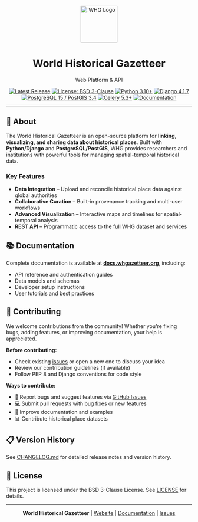 <p align="center">
  <img src="https://whgazetteer.org/static/images/whg_logo.svg" alt="WHG Logo" height="100px"/>
</p>

<h1 align="center">World Historical Gazetteer</h1>
<p align="center">Web Platform & API</p>

<p align="center">
  <a href="https://github.com/WorldHistoricalGazetteer/website/releases"><img src="https://img.shields.io/github/v/release/WorldHistoricalGazetteer/website?display_name=tag&color=success" alt="Latest Release"></a>
  <a href="./LICENSE"><img src="https://img.shields.io/badge/License-BSD%203--Clause-informational" alt="License: BSD 3-Clause"></a>
  <a href="https://www.python.org/"><img src="https://img.shields.io/badge/Python-3.10+-informational?logo=python&logoColor=white" alt="Python 3.10+"></a>
  <a href="https://www.djangoproject.com/"><img src="https://img.shields.io/badge/Django-4.1.7-informational?logo=django&logoColor=white" alt="Django 4.1.7"></a>
  <a href="https://postgis.net/"><img src="https://img.shields.io/badge/PostgreSQL%2FPostGIS-15%2F3.4-informational?logo=postgresql&logoColor=white" alt="PostgreSQL 15 / PostGIS 3.4"></a>
  <a href="https://docs.celeryq.dev/"><img src="https://img.shields.io/badge/Celery-5.3+-informational?logo=celery&logoColor=white" alt="Celery 5.3+"></a>
  <a href="https://docs.whgazetteer.org"><img src="https://img.shields.io/badge/docs-online-success" alt="Documentation"></a>
</p>

---

## 📍 About

The World Historical Gazetteer is an open-source platform for **linking, visualizing, and sharing data about historical places**. Built with **Python/Django** and **PostgreSQL/PostGIS**, WHG provides researchers and institutions with powerful tools for managing spatial-temporal historical data.

### Key Features

- **Data Integration** – Upload and reconcile historical place data against global authorities
- **Collaborative Curation** – Built-in provenance tracking and multi-user workflows  
- **Advanced Visualization** – Interactive maps and timelines for spatial-temporal analysis
- **REST API** – Programmatic access to the full WHG dataset and services

## 📚 Documentation

Complete documentation is available at **[docs.whgazetteer.org](https://docs.whgazetteer.org)**, including:

- API reference and authentication guides
- Data models and schemas
- Developer setup instructions
- User tutorials and best practices

## 🤝 Contributing

We welcome contributions from the community! Whether you're fixing bugs, adding features, or improving documentation, your help is appreciated.

**Before contributing:**
- Check existing [issues](https://github.com/WorldHistoricalGazetteer/website/issues) or open a new one to discuss your idea
- Review our contribution guidelines (if available)
- Follow PEP 8 and Django conventions for code style

**Ways to contribute:**
- 🐛 Report bugs and suggest features via [GitHub Issues](https://github.com/WorldHistoricalGazetteer/website/issues)
- 💻 Submit pull requests with bug fixes or new features
- 📖 Improve documentation and examples
- 📊 Contribute historical place datasets

## 📋 Version History

See [CHANGELOG.md](./CHANGELOG.md) for detailed release notes and version history.

## 📄 License

This project is licensed under the BSD 3-Clause License. See [LICENSE](./LICENSE) for details.

---

<p align="center">
  <strong>World Historical Gazetteer</strong> | <a href="https://whgazetteer.org">Website</a> | <a href="https://docs.whgazetteer.org">Documentation</a> | <a href="https://github.com/WorldHistoricalGazetteer/website/issues">Issues</a>
</p>
